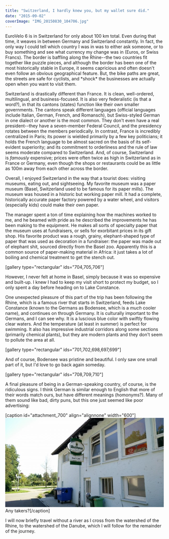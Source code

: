 ```yaml
---
title: "Switzerland, I hardly knew you, but my wallet sure did."
date: "2015-09-02"
coverImage: "IMG_20150830_104706.jpg"
---
```


EuroVelo 6 is in Switzerland for only about 100 km total. Even during that time, it weaves in between Germany and Switzerland constantly. In fact, the only way I could tell which country I was in was to either ask someone, or to buy something and see what currency my change was in (Euros, or Swiss Francs). The border is baffling along the Rhine--the two countries fit together like puzzle pieces, and although the border has been one of the most historically stable in Europe, it seems capricious and often doesn't even follow an obvious geographical feature. But, the bike paths are great, the streets are safe for cyclists, and \*shock\* the businesses are actually open when you want to visit them.

Switzerland is drastically different than France. It is clean, well-ordered, multilingual, and business-focused. It is also very federalistic (is that a word?), in that its cantons (states) function like their own smaller governments. The cantons speak different languages (official languages include Italian, German, French, and Romansch), but Swiss-styled German in one dialect or another is the most common. They don't even have a real president--they have a seven-member Federal Council, and the presidency rotates between the members periodically. In contrast, France is incredibly centralized in Paris; its power is wielded primarily by a few key politicians; it holds the French language to be almost sacred on the basis of its self-evident superiority; and its commitment to orderliness and the rule of law seems moderate compared to Switzerland. And, of course, Switzerland is *famously* expensive; prices were often twice as high in Switzerland as in France or Germany, even though the shops or restaurants could be as little as 100m away from each other across the border.

Overall, I enjoyed Switzerland in the way that a tourist does: visiting museums, eating out, and sightseeing. My favorite museum was a paper museum (Basel, Switzerland used to be famous for its paper mills). The museum was housed in a historic but working paper mill. It had a complete, historically accurate paper factory powered by a water wheel, and visitors (especially kids) could make their own paper.

The manager spent a ton of time explaining how the machines worked to me, and he beamed with pride as he described the improvements he has been making to the equipment. He makes all sorts of specialty paper that the museum uses at fundraisers, or sells for exorbitant prices in its gift shop. His favorite product was a rough, grainy, elephant-shaped type of paper that was used as decoration in a fundraiser: the paper was made out of elephant shit, sourced directly from the Basel zoo. Apparently this is a common source of paper-making material in Africa: it just takes a lot of boiling and chemical treatment to get the stench out.

\[gallery type="rectangular" ids="704,705,706"\]

However, I never felt at home in Basel, simply because it was so expensive and built-up. I knew I had to keep my visit short to protect my budget, so I only spent a day before heading on to Lake Constance.

One unexpected pleasure of this part of the trip has been following the Rhine, which is a famous river that starts in Switzerland, feeds Lake Constance (known to the Germans as Bodensee, which is a *much* cooler name), and continues on through Germany. It is culturally important to the Germans, and I can see why. It is a luscious blue color with swiftly flowing clear waters. And the temperature (at least in summer) is perfect for swimming. It also has impressive industrial corridors along some sections (primarily chemical plants), but they are modern plants and they don't seem to pollute the area at all.

\[gallery type="rectangular" ids="701,702,698,697,699"\]

And of course, Bodensee was pristine and beautiful. I only saw one small part of it, but I'd love to go back again someday.

\[gallery type="rectangular" ids="708,709,710"\]

A final pleasure of being in a German-speaking country, of course, is the ridiculous signs. I think German is similar enough to English that more of their words match ours, but have different meanings (homonyms?). Many of them sound like bad, dirty puns, but this one just seemed like poor advertising:

\[caption id="attachment_700" align="alignnone" width="600"\][![IMG_20150829_161316](images/IMG_20150829_161316-600x338.jpg)](/wp-content/uploads/2015/08/IMG_20150829_161316.jpg) Any takers?\[/caption\]

I will now briefly travel without a river as I cross from the watershed of the Rhine, to the watershed of the Danube, which I will follow for the remainder of the journey.

